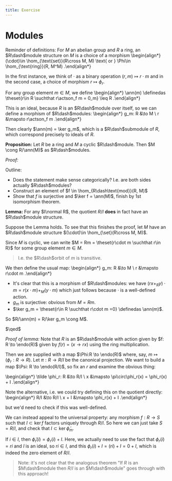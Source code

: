 ```yaml
---
title: Exercise
---
```



# Modules

Reminder of definitions:
For $M$ an abelian group and $R$ a ring,
an $R\dash$module structure on $M$ is a choice of a morphism 
\begin{align*}
(\cdot)\in \hom_{\text{set}}(R\cross M,  M) \text{ or } \Phi\in \hom_{\text{ring}}(R, M^M)
.\end{align*}

In the first instance, we think of $\cdot$ as a binary operation $(r, m) \mapsto r\cdot m$ and in the second case, a choice of morphism $r\mapsto \phi_r$.

For any group element $m\in M$, we define
\begin{align*}
\ann(m) \definedas \theset{r\in R \suchthat r\actson_f m = 0_m} \leq R
.\end{align*}

This is an ideal, because $R$ is an $R\dash$module over itself, so we can define a morphism of $R\dash$modules:
\begin{align*}
g_m: R &\to M \\
r &\mapsto r\actson_f m
.\end{align*}

Then clearly $\ann(m) = \ker g_m$, which is a $R\dash$submodule of $R$, which correspond precisely to ideals of $R$.

**Proposition:**
Let $R$ be a ring and $M$ a cyclic $R\dash$module.
Then $M \cong R/\ann(M)$ as $R\dash$modules.


*Proof:*

Outline:

- Does the statement make sense categorically? I.e. are both sides actually $R\dash$modules?
- Construct an element of $f \in \hom_{R\dash\text{mod}}(R, M)$
- Show that $f$ is surjective and $\ker f = \ann(M)$, finish by 1st isomorphism theorem.

**Lemma:**
For any $I\normal R$, the quotient $R/I$ **does** in fact have an $R\dash$module structure.



Suppose the Lemma holds.
To see that this finishes the proof, let $M$ have an $R\dash$module structure $(\cdot)\in \hom_{\set}(R\cross M, M)$.

Since $M$ is cyclic, we can write $M = Rm = \theset{r\cdot m \suchthat r\in R}$ for some group element $m\in M$. 

> I.e. the $R\dash$orbit of $m$ is transitive.

We then define the usual map:
\begin{align*}
g_m: R &\to M \\
r &\mapsto r\cdot m
.\end{align*}


- It's clear that this is a morphism of $R\dash$modules: we have $(rx+_Ry)\cdot m = r(x\cdot m) +_M (y\cdot m)$ which just follows because $\cdot$ is a well-defined action.
- $g_m$ is surjective: obvious from $M = Rm$.
- $\ker g_m = \theset{r\in R \suchthat r\cdot m =0} \definedas \ann(m)$.

So $R/\ann(m) = R/\ker g_m \cong M$.

$\qed$

*Proof of lemma:*
Note that $R$ is an $R\dash$module with action given by $f: R \to \endo(R)$ given by $f(r) = (x\to rx)$ using the ring multiplication.

Then we are supplied with a map $\Phi:R \to \endo(R)$ where, say, $m \mapsto (\phi_r: R\to R)$.
Let $\pi: R \to R/I$ be the canonical projection.
We want to build a map $\Psi: R \to \endo(R/I)$, so fix an $r$ and examine the obvious thing:

\begin{align*}
\tilde \phi_r: R &\to R/I \\
x &\mapsto \pi\circ\phi_r(x) = \phi_r(x) + I
.\end{align*}

Note the alternative, i.e. we could try defining this on the quotient directly: 
\begin{align*}
R/I &\to R/I \\
x + I &\mapsto \phi_r(x) + I
.\end{align*}

but we'd need to check if this was well-defined.

We can instead appeal to the universal property: any morphism $f:R\to S$ such that $I\subset \ker f$ factors uniquely through $R/I$.
So here we can just take $S = R/I$, and check that $I \subset \ker \tilde\phi_m$.

If $i\in I$, then $\tilde\phi_r(i) = \phi_r(i) + I$.
Here, we actually need to use the fact that $\phi_r(i) = ri$ and $I$ is an ideal, so $ri \in I$, and this $\phi_r(i) + I = (ri) + I = 0 + I$, which is indeed the zero element of $R/I$.

> Note: it's not clear that the analogous theorem "If $R$ is an $M\dash$module then $R/I$ is an $M\dash$module" goes through with this approach!

